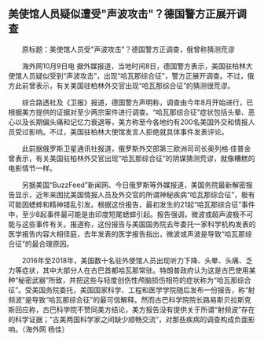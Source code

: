 ## 美使馆人员疑似遭受"声波攻击"？德国警方正展开调查
　　原标题：美使馆人员受"声波攻击"？德国警方正调查，俄曾称猜测荒谬

　　海外网10月9日电 据外媒报道，当地时间8日，德国警方表示，美国驻柏林大使馆人员疑似受到“声波攻击”，出现“哈瓦那综合征”，警方正展开调查。不过，俄方此前曾表示，有关美国驻柏林外交官出现“哈瓦那综合征”的猜测很荒谬。

　　综合路透社及《卫报》报道，德国警方声明称，调查由今年8月开始进行，已根据美方提供的证据对至少两宗案件进行调查。“哈瓦那综合征”症状包括头晕、恶心以及长期偏头痛和记忆力衰退等，美方称至今各地约有200名美国外交和情报人员受过影响。不过，美国驻柏林大使馆发言人拒绝就具体事件发表评论。

　　此前据俄罗斯卫星通讯社报道，俄罗斯外交部第三欧洲司司长奥列格∙佳普金曾表示，有关美国驻柏林外交官出现“哈瓦那综合征”的阴谋猜测荒谬，就像糟糕的电影情节一样。

　　另据美国“BuzzFeed”新闻网、今日俄罗斯等外媒报道，美国务院最新解密报告显示，近年来困扰美国情报人员及外交官的所谓神秘疾病“哈瓦那综合征”，极有可能因蟋蟀和精神错乱引发。根据这份报告，最初发生的21起“哈瓦那综合征”事件中，至少8起事件最可能是由印度短尾蟋蟀引起。报告强调，微波或超声波极不可能与这些事件有关。报道称，这份报告与美国国务院去年委托一家科学机构发表的医学报告内容大相径庭，去年发表的医学报告指出，微波或声波是导致“哈瓦那综合征”的最合理原因。

　　2016年至2018年，美国数十名驻外使馆人员出现听力下降、头晕、头痛、乏力等症状，其中大部分人在古巴首都哈瓦那常驻。特朗普政府认为这是古巴使用某种“秘密武器”所致，并把这些与轻度创伤性颅脑损伤相符的症状称为“哈瓦那综合征”。受美国务院委托，美国国家科学、工程和医学学院随后发布一份报告，称“射频波”是导致“哈瓦那综合征”的最可信解释。然而古巴科学院院长路易斯贝拉斯克斯回应称，古巴科学院不赞同美方结论，美方报告没有提供关于所谓“射频波”存在的科学证据；“古美两国科学家之间缺少顺畅交流”，对那些疾病的调查构成负面影响。（海外网 杨佳）


